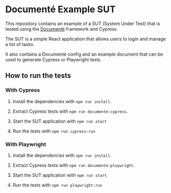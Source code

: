 # Documenté Example SUT

This repository contains an example of a SUT (System Under Test) that is tested using the [Documenté](https://github.com/documente) framework and Cypress.

The SUT is a simple React application that allows users to login and manage a list of tasks.

It also contains a Documenté config and an example document that can be used to generate Cypress or Playwright tests.

## How to run the tests

### With Cypress

1. Install the dependencies with `npm run install`.

2. Extract Cypress tests with `npm run documente:cypress`.

3. Start the SUT application with `npm run start`

4. Run the tests with `npm run cypress:run`

### With Playwright

1. Install the dependencies with `npm run install`.

2. Extract Cypress tests with `npm run documente:playwright`.

3. Start the SUT application with `npm run start`

4. Run the tests with `npm run playwright:run`

